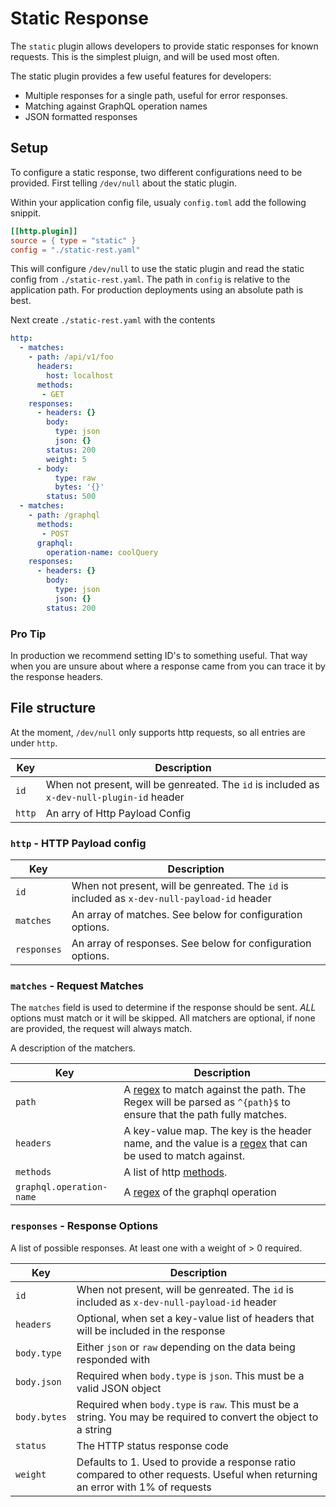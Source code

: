 # Static Response

The `static` plugin allows developers to provide static responses for known requests. This is the simplest pluign, and will be used most often.

The static plugin provides a few useful features for developers:

- Multiple responses for a single path, useful for error responses.
- Matching against GraphQL operation names
- JSON formatted responses

## Setup

To configure a static response, two different configurations need to be provided. First telling `/dev/null` about the static plugin.

Within your application config file, usualy `config.toml` add the following snippit.

```toml
[[http.plugin]]
source = { type = "static" }
config = "./static-rest.yaml"
```

This will configure `/dev/null` to use the static plugin and read the static config from `./static-rest.yaml`. The path in `config` is relative to the application path. For production deployments using an absolute path is best.

Next create `./static-rest.yaml` with the contents

```yaml
http:
  - matches:
    - path: /api/v1/foo
      headers:
        host: localhost
      methods:
       - GET
    responses:
      - headers: {}
        body:
          type: json
          json: {}
        status: 200
        weight: 5
      - body:
          type: raw
          bytes: '{}'
        status: 500
  - matches:
    - path: /graphql
      methods:
       - POST
      graphql:  
        operation-name: coolQuery
    responses:
      - headers: {}
        body:
          type: json
          json: {}
        status: 200
```

### Pro Tip

In production we recommend setting ID's to something useful. That way when you are unsure about where a response came from you can trace it by the response headers.

## File structure

At the moment, `/dev/null` only supports http requests, so all entries are under `http`.

| Key    | Description                                                                                |
|--------|--------------------------------------------------------------------------------------------|
| `id`   | When not present, will be genreated. The `id` is included as `x-dev-null-plugin-id` header |
| `http` | An arry of Http Payload Config                                                             |

### `http` - HTTP Payload config

| Key         | Description                                                                                 |
|-------------|---------------------------------------------------------------------------------------------|
| `id`        | When not present, will be genreated. The `id` is included as `x-dev-null-payload-id` header |
| `matches`   | An array of matches. See below for configuration options.                                   |
| `responses` | An array of responses. See below for configuration options.                                 |

### `matches` - Request Matches

The `matches` field is used to determine if the response should be sent. _ALL_ options must match or it will be skipped. All matchers are optional, if none are provided, the request will always match.

A description of the matchers.

| Key                      | Description                                                                                                               |
|--------------------------|---------------------------------------------------------------------------------------------------------------------------|
| `path`                   | A [regex][regex] to match against the path. The Regex will be parsed as `^{path}$` to ensure that the path fully matches. |
| `headers`                | A key-value map. The key is the header name, and the value is a [regex][regex] that can be used to match against.         |
| `methods`                | A list of http [methods][methods].                                                                                        |
| `graphql.operation-name` | A [regex][regex] of the graphql operation                                                                                 |

### `responses` - Response Options

A list of possible responses. At least one with a weight of > 0 required.

| Key          | Description                                                                                                                    |
|--------------|--------------------------------------------------------------------------------------------------------------------------------|
| `id`         | When not present, will be genreated. The `id` is included as `x-dev-null-payload-id` header                                    |
| `headers`    | Optional, when set a key-value list of headers that will be included in the response                                           |
| `body.type`  | Either `json` or `raw` depending on the data being responded with                                                              |
| `body.json`  | Required when `body.type` is `json`. This must be a valid JSON object                                                          |
| `body.bytes` | Required when `body.type` is `raw`. This must be a string. You may be required to convert the object to a string               |
| `status`     | The HTTP status response code                                                                                                  |
| `weight`     | Defaults to 1. Used to provide a response ratio compared to other requests. Useful when returning an error with 1% of requests |

  [regex]: https://docs.rs/regex/latest/regex/
  [methods]: https://docs.rs/http/latest/http/method/struct.Method.html
